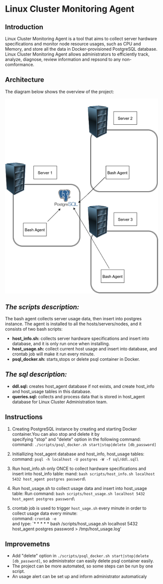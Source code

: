 # Linux Cluster Monitoring Agent

## Introduction
Linux Cluster Monitoring Agent is a tool that aims to collect server hardware specifications and monitor node resource usages, such as CPU and Memory, and store all the data in Docker-provisioned PostgreSQL database. Linux Cluster Monitoring Agent allows administrators to efficiently track, analyze, diagnose, review information and repsond to any non-comformance.

## Architecture
The diagram below shows the overview of the project:
  
![image](./asset/diagram.png)

## *The scripts description:*

The bash agent collects server usage data, then insert into postgres instance. The agent is installed to all the hosts/servers/nodes, and it consists of two bash scripts:

+ **host_info.sh:** collects server hardware specifications and insert into database, and it is only run once when installing.
+ **host_usage.sh:** collect current host usage and insert into database, and crontab job will make it run every minute.
+ **psql_docker.sh:** starts,stops or delete psql container in Docker.

## *The sql description:*
 
+ **ddl.sql:** creates host_agent database if not exists, and create host_info and host_usage tables in this database. 
+ **queries.sql:** collects and process data that is stored in host_agent database for Linux Cluster Administration team.
 
 ## Instructions
  1. Creating PostgreSQL instance by creating and starting Docker container.You can also stop and delete it by\
     specifying "stop" and "delete" option in  the following command:\
     command: `./scripts/psql_docker.sh start|stop|delete [db_password]`
    
  2. Initiallizing host_agent database and host_info, host_usage tables:
     command: `psql -h localhost -U postgres -W -f sql/ddl.sql`\
    
  3. Run host_info.sh only ONCE to collect hardware specifications and insert into host_info table:
     mand: `bash scripts/host_info.sh localhost 5432 host_agent postgres password`\
     
  4. Run host_usage.sh to collect usage data and insert into host_usage table:
     Run command: `bash scripts/host_usage.sh localhost 5432 host_agent postgres password`\
    
  5. crontab job is used to trigger `host_uage.sh` every minute in order to collect usage data every minute:\
     command: `crontab -e`\
     and type: `* * * * * bash /scripts/host_usage.sh localhost 5432 host_agent postgres password > /tmp/host_usage.log'
## Improvemetns
+ Add "delete" option in `./scripts/psql_docker.sh start|stop|delete [db_password]`\, so administrator can easily delete psql container easily.
+ The project can be more automated, so some steps can be run by one script.
+ An usage alert can be set up and inform administrator automaticaly 
